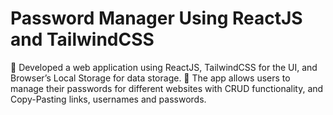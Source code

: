 # Password Manager Using ReactJS and TailwindCSS   

 Developed a web application using ReactJS, TailwindCSS for the UI, and 
Browser’s Local Storage for data storage. 
 The app allows users to manage their passwords for different websites with 
CRUD functionality, and Copy-Pasting links, usernames and passwords.
